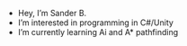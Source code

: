 - Hey, I’m Sander B.
- I’m interested in programming in C#/Unity
- I’m currently learning Ai and A* pathfinding

<!---
Sander-Y-B/Sander-Y-B is a ✨ special ✨ repository because its `README.md` (this file) appears on your GitHub profile.
You can click the Preview link to take a look at your changes.
--->
